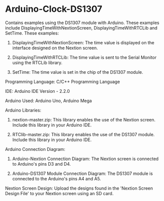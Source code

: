 # Arduino-Clock-DS1307
Contains examples using the DS1307 module with Arduino. These examples include DisplayingTimeWithNextionScreen, DisplayingTimeWithRTCLib and SetTime. These examples:

1. DisplayingTimeWithNextionScreen: The time value is displayed on the interface designed on the Nextion screen.

2. DisplayingTimeWithRTCLib: The time value is sent to the Serial Monitor using the RTCLib library.

3. SetTime: The time value is set in the chip of the DS1307 module.

Programming Language: C/C++ Programming Language

IDE: Arduino IDE Version - 2.2.0

Arduino Used: Arduino Uno, Arduino Mega

Arduino Libraries: 

1. nextion-master.zip: This library enables the use of the Nextion screen. Include this library in your Arduino IDE. 

2. RTClib-master.zip: This library enables the use of the DS1307 module. Include this library in your Arduino IDE.

Arduino Connection Diagram:

1. Arduino-Nextion Connection Diagram: The Nextion screen is connected to Arduino's pins D3 and D4. 

2. Arduino-DS1307 Module Connection Diagram: The DS1307 module is connected to the Arduino's pins A4 and A5.

Nextion Screen Design: Upload the designs found in the 'Nextion Screen Design File' to your Nextion screen using an SD card.